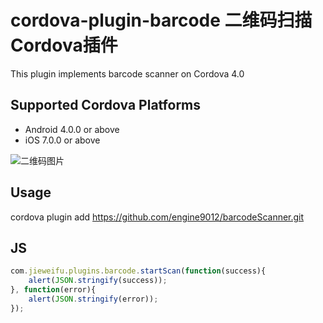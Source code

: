 # cordova-plugin-barcode 二维码扫描Cordova插件

This plugin implements barcode scanner on Cordova 4.0

## Supported Cordova Platforms

* Android 4.0.0 or above
* iOS 7.0.0 or above

![二维码图片](https://github.com/engine9012/barcodeScanner/blob/master/IMG_0650.PNG)

## Usage

cordova plugin add https://github.com/engine9012/barcodeScanner.git

## JS 
``` js
com.jieweifu.plugins.barcode.startScan(function(success){
    alert(JSON.stringify(success));
}, function(error){
    alert(JSON.stringify(error));
});
```
